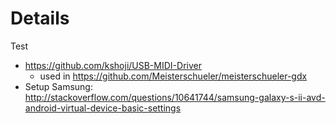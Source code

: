 # Details #

Test

  * https://github.com/kshoji/USB-MIDI-Driver
    * used in https://github.com/Meisterschueler/meisterschueler-gdx
  * Setup Samsung: http://stackoverflow.com/questions/10641744/samsung-galaxy-s-ii-avd-android-virtual-device-basic-settings